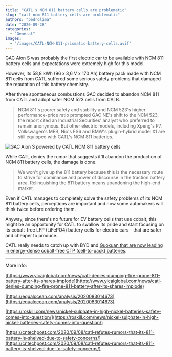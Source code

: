 ```yaml
---
title: "CATL's NCM 811 battery cells are problematic"
slug: "catl-ncm-811-battery-cells-are-problematic"
authors: "pedrolima"
date: "2020-09-28"
categories:
  - "General"
images:
  - "/images/CATL-NCM-811-prismatic-battery-cells.avif"
---
```


GAC Aion S was probably the first electric car to be available with NCM 811 battery cells and expectations were extremely high for this model.

However, its 58,8 kWh (96 x 3,6 V x 170 Ah) battery pack made with NCM 811 cells from CATL suffered some serious safety problems that damaged the reputation of this battery chemistry.

After three spontaneous combustions GAC decided to abandon NCM 811 from CATL and adopt safer NCM 523 cells from CALB.

> NCM 811's poorer safety and stability and NCM 523's higher performance-price ratio prompted GAC NE's shift to the NCM 523, the report cited an Industrial Securities' analyst who preferred to remain anonymous. But other electric models, including Xpeng's P7, Volkswagen's MEB, Nio's ES6 and BMW's plugin-hybrid model X1 are still equipped with CATL's NCM 811 batteries.

![GAC Aion S powered by CATL NCM 811 battery cells](images/GAC-Aion-S-powered-by-CATL-NCM-811-battery-cells.avif)

While CATL denies the rumor that suggests it'll abandon the production of NCM 811 battery cells, the damage is done.

> We won't give up the 811 battery because this is the necessary route to strive for dominance and power of discourse in the traction battery area. Relinquishing the 811 battery means abandoning the high-end market.

Even if CATL manages to completely solve the safety problems of its NCM 811 battery cells, perceptions are important and now some automakers will think twice before ordering them.

Anyway, since there's no future for EV battery cells that use cobalt, this might be an opportunity for CATL to swallow its pride and start focusing on its cobalt-free LFP (LiFePO4) battery cells for electric cars - that are safer and cheaper to produce.

CATL really needs to catch up with BYD and [Guoxuan that are now leading in energy-dense cobalt-free CTP (cell-to-pack) batteries](/2020/09/19/cobalt-free-lfp-battery-cells-to-reach-210-wh-kg-this-year/).

---

More info:

[https://www.yicaiglobal.com/news/catl-denies-dumping-fire-prone-811-battery-after-its-shares-implode](https://www.yicaiglobal.com/news/catl-denies-dumping-fire-prone-811-battery-after-its-shares-implode)

[https://equalocean.com/analysis/2020083014673](https://equalocean.com/analysis/2020083014673)

[https://roskill.com/news/nickel-sulphate-in-high-nickel-batteries-safety-comes-into-question/](https://roskill.com/news/nickel-sulphate-in-high-nickel-batteries-safety-comes-into-question/)

[https://cntechpost.com/2020/09/08/catl-refutes-rumors-that-its-811-battery-is-shelved-due-to-safety-concerns/](https://cntechpost.com/2020/09/08/catl-refutes-rumors-that-its-811-battery-is-shelved-due-to-safety-concerns/)
